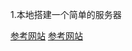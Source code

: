 1.本地搭建一个简单的服务器

[参考网站](https://nodejs.org/docs/latest/api/http.html#http_http_get_options_callback)
[参考网站](http://javascript.ruanyifeng.com/nodejs/http.html#toc10)
